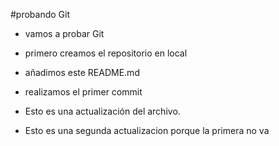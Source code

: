 #probando Git
- vamos a probar Git
- primero creamos el repositorio en local
- añadimos este README.md
- realizamos el primer commit

- Esto es una actualización del archivo.
- Esto es una segunda actualizacion porque la primera no va

